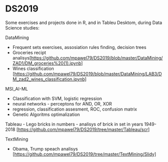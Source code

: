 # DS2019

Some exercises and projects done in R, and in Tableu Desktom, during Data Science studies:

DataMining
 - Frequent sets exercises, assosiation rules finding, decision trees
 - Groceries recipt analisys[https://github.com/mpawel79/DS2019/blob/master/DataMining/ZAD1/DM_groceries%20(1).ipynb]
 - Wines classification [https://github.com/mpawel79/DS2019/blob/master/DataMining/LAB3/DM_zad2_wines_classification.ipynb]
 
 
MSI_AI-ML
  - Classification with SVM, logistic regression
  - neural networks - perceptons for AND, OR, XOR
  - regression, classification assesment, ROC, confusion matrix
  - Genetic Algoritms optimalization
  

Tableau - Lego bricks in numbers - analisys of brick in set in years 1949-2018 [https://github.com/mpawel79/DS2019/tree/master/Tableau/scr]
 

TextMining
- Obama, Trump speach analisys [https://github.com/mpawel79/DS2019/tree/master/TextMining/Slidy]
